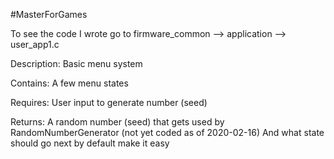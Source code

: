 #MasterForGames

To see the code I wrote go to firmware_common --> application --> user_app1.c

Description:
  Basic menu system
  
  
Contains:
  A few menu states

Requires:
  User input to generate number (seed)
  
Returns:
  A random number (seed) that gets used by RandomNumberGenerator (not yet coded as of 2020-02-16)
  And what state should go next by default make it easy
